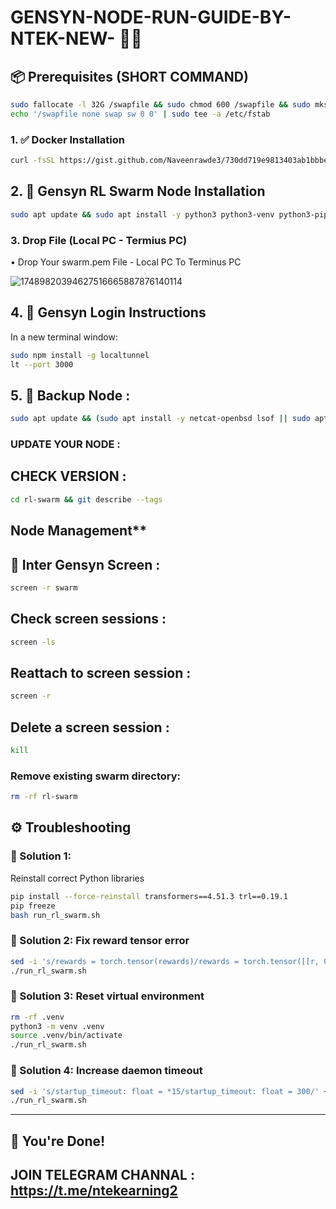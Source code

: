 # GENSYN-NODE-RUN-GUIDE-BY-NTEK-NEW- 💖💖

## 📦 Prerequisites  (SHORT COMMAND)  

```bash
sudo fallocate -l 32G /swapfile && sudo chmod 600 /swapfile && sudo mkswap /swapfile && sudo swapon /swapfile && 
echo '/swapfile none swap sw 0 0' | sudo tee -a /etc/fstab
```

### 1. ✅ Docker Installation

```bash
curl -fsSL https://gist.github.com/Naveenrawde3/730dd719e9813403ab1bbbebda2c5ce9/raw -o install_docker.sh && chmod +x install_docker.sh && ./install_docker.sh

```

## 2. 🧠  Gensyn RL Swarm Node Installation

```bash
sudo apt update && sudo apt install -y python3 python3-venv python3-pip curl wget screen git lsof && python3 --version && curl -fsSL https://deb.nodesource.com/setup_20.x | sudo -E bash - && sudo apt install -y nodejs && curl -sS https://dl.yarnpkg.com/debian/pubkey.gpg | sudo apt-key add - && echo "deb https://dl.yarnpkg.com/debian/ stable main" | sudo tee /etc/apt/sources.list.d/yarn.list > /dev/null && sudo apt update && sudo apt install -y yarn && node -v && npm -v && yarn -v && rm -rf rl-swarm && git clone https://github.com/gensyn-ai/rl-swarm.git && screen -S swarm -dm bash -c "cd rl-swarm && python3 -m venv .venv && source .venv/bin/activate && cd modal-login && cd .. && git switch main && git reset --hard && git clean -fd && git pull origin main && pip install --force-reinstall transformers==4.51.3 trl==0.19.1 && pip freeze && echo '⚠️ 20 seconds pause: Please upload your swarm.pem file...' && sleep 20 && ./run_rl_swarm.sh" && sleep 2 && screen -r swarm

```

### 3. Drop File (Local PC - Termius PC)

 • Drop Your swarm.pem File - Local PC To Terminus PC
 
![17489820394627516665887876140114](https://github.com/user-attachments/assets/06fde5a8-fa7f-42ab-851c-81e69ff37bf3)


##  4. 🔐 Gensyn Login Instructions

In a new terminal window:

```bash
sudo npm install -g localtunnel
lt --port 3000
```

##  5. 💾 Backup Node :

```bash
sudo apt update && (sudo apt install -y netcat-openbsd lsof || sudo apt install -y netcat-traditional lsof) && curl -sSL -o backup.sh https://raw.githubusercontent.com/Naveenrawde3/GENSYN-NODE-RUN-GUIDE-BY-NTEK-NEW-/main/backup.sh && chmod +x backup.sh && ./backup.sh
```

### UPDATE YOUR NODE :

## CHECK VERSION : 

```bash
cd rl-swarm && git describe --tags
```

## Node Management**
  
## 🔄 Inter Gensyn Screen :

```bash
screen -r swarm
```

## Check screen sessions :

```bash
screen -ls
```

## Reattach to screen session :

```bash
screen -r
```

## Delete a screen session :

```bash
kill
```

### Remove existing swarm directory:

```bash
rm -rf rl-swarm
```

## ⚙️ Troubleshooting

### 🔧 Solution 1: 
Reinstall correct Python libraries

```bash
pip install --force-reinstall transformers==4.51.3 trl==0.19.1
pip freeze
bash run_rl_swarm.sh
```

### 🔧 Solution 2: Fix reward tensor error

```bash
sed -i 's/rewards = torch.tensor(rewards)/rewards = torch.tensor([[r, 0.0] if isinstance(r, (int, float)) else r for r in rewards])/g' .venv/lib/python3.12/site-packages/genrl/trainer/grpo_trainer.py
./run_rl_swarm.sh
```

### 🔧 Solution 3: Reset virtual environment

```bash
rm -rf .venv
python3 -m venv .venv
source .venv/bin/activate
./run_rl_swarm.sh
```

### 🔧 Solution 4: Increase daemon timeout

```bash
sed -i 's/startup_timeout: float = *15/startup_timeout: float = 300/' ~/rl-swarm/.venv/lib/python3.12/site-packages/hivemind/p2p/p2p_daemon.py
./run_rl_swarm.sh
```

---


## 🚀 You're Done!

## JOIN TELEGRAM CHANNAL : https://t.me/ntekearning2
